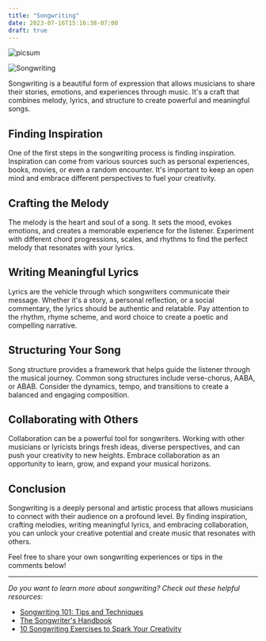```yaml
---
title: "Songwriting"
date: 2023-07-16T15:16:38-07:00
draft: true
---
```


![picsum](https://picsum.photos/id/1/1000/300)

![Songwriting](https://example.com/songwriting.jp)

Songwriting is a beautiful form of expression that allows musicians to share their stories, emotions, and experiences through music. It's a craft that combines melody, lyrics, and structure to create powerful and meaningful songs.

## Finding Inspiration

One of the first steps in the songwriting process is finding inspiration. Inspiration can come from various sources such as personal experiences, books, movies, or even a random encounter. It's important to keep an open mind and embrace different perspectives to fuel your creativity.

## Crafting the Melody

The melody is the heart and soul of a song. It sets the mood, evokes emotions, and creates a memorable experience for the listener. Experiment with different chord progressions, scales, and rhythms to find the perfect melody that resonates with your lyrics.

## Writing Meaningful Lyrics

Lyrics are the vehicle through which songwriters communicate their message. Whether it's a story, a personal reflection, or a social commentary, the lyrics should be authentic and relatable. Pay attention to the rhythm, rhyme scheme, and word choice to create a poetic and compelling narrative.

## Structuring Your Song

Song structure provides a framework that helps guide the listener through the musical journey. Common song structures include verse-chorus, AABA, or ABAB. Consider the dynamics, tempo, and transitions to create a balanced and engaging composition.

## Collaborating with Others

Collaboration can be a powerful tool for songwriters. Working with other musicians or lyricists brings fresh ideas, diverse perspectives, and can push your creativity to new heights. Embrace collaboration as an opportunity to learn, grow, and expand your musical horizons.

## Conclusion

Songwriting is a deeply personal and artistic process that allows musicians to connect with their audience on a profound level. By finding inspiration, crafting melodies, writing meaningful lyrics, and embracing collaboration, you can unlock your creative potential and create music that resonates with others.

Feel free to share your own songwriting experiences or tips in the comments below!

---

*Do you want to learn more about songwriting? Check out these helpful resources:*

- [Songwriting 101: Tips and Techniques](https://example.com/songwriting-101)
- [The Songwriter's Handbook](https://example.com/songwriters-handbook)
- [10 Songwriting Exercises to Spark Your Creativity](https://example.com/songwriting-exercises)

